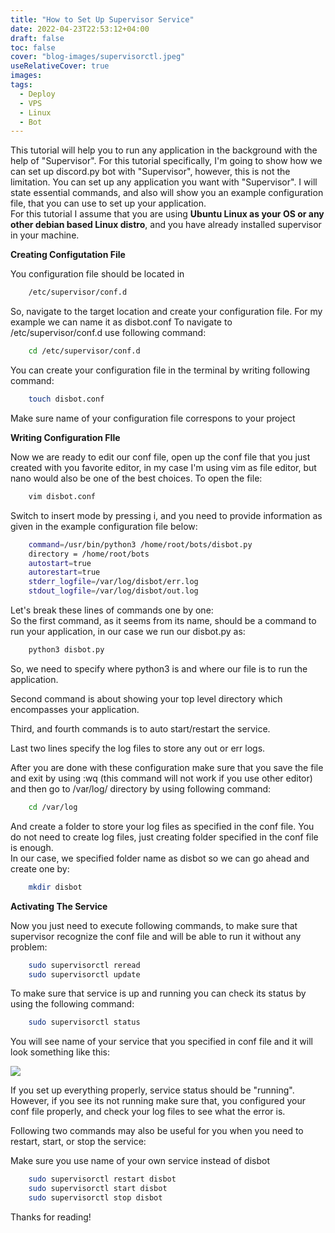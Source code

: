 ```yaml
---
title: "How to Set Up Supervisor Service"
date: 2022-04-23T22:53:12+04:00
draft: false
toc: false
cover: "blog-images/supervisorctl.jpeg"
useRelativeCover: true
images:
tags:
  - Deploy
  - VPS
  - Linux
  - Bot
---
```


This tutorial will help you to run any application in the background with the help of "Supervisor". For this tutorial specifically, I'm going to show how we can set up discord.py bot with "Supervisor", however, this is not the limitation. You can set up any application you want with "Supervisor". I will state essential commands, and also will show you an example configuration file, that you can use to set up your application.  
For this tutorial I assume that you are using **Ubuntu Linux as your OS or any other debian based Linux distro**, and you have already installed supervisor in your machine.

**Creating Configutation File**

You configuration file should be located in

```bash
    /etc/supervisor/conf.d
```

So, navigate to the target location and create your configuration file. For my example we can name it as disbot.conf To navigate to /etc/supervisor/conf.d use following command:

```bash
    cd /etc/supervisor/conf.d
```

You can create your configuration file in the terminal by writing following command:

```bash
    touch disbot.conf
```

Make sure name of your configuration file correspons to your project

**Writing Configuration FIle**

Now we are ready to edit our conf file, open up the conf file that you just created with you favorite editor, in my case I'm using vim as file editor, but nano would also be one of the best choices. To open the file:

```bash
    vim disbot.conf
```

Switch to insert mode by pressing i, and you need to provide information as given in the example configuration file below:

```bash
    command=/usr/bin/python3 /home/root/bots/disbot.py
    directory = /home/root/bots
    autostart=true
    autorestart=true
    stderr_logfile=/var/log/disbot/err.log
    stdout_logfile=/var/log/disbot/out.log

```

Let's break these lines of commands one by one:  
So the first command, as it seems from its name, should be a command to run your application, in our case we run our disbot.py as:

```bash
    python3 disbot.py
```

So, we need to specify where python3 is and where our file is to run the application.

Second command is about showing your top level directory which encompasses your application.

Third, and fourth commands is to auto start/restart the service.

Last two lines specify the log files to store any out or err logs.

After you are done with these configuration make sure that you save the file and exit by using :wq (this command will not work if you use other editor) and then go to /var/log/ directory by using following command:

```bash
    cd /var/log
```

And create a folder to store your log files as specified in the conf file. You do not need to create log files, just creating folder specified in the conf file is enough.  
In our case, we specified folder name as disbot so we can go ahead and create one by:

```bash
    mkdir disbot
```

**Activating The Service**

Now you just need to execute following commands, to make sure that supervisor recognize the conf file and will be able to run it without any problem:

```bash
    sudo supervisorctl reread
    sudo supervisorctl update
```

To make sure that service is up and running you can check its status by using the following command:

```bash
    sudo supervisorctl status
```

You will see name of your service that you specified in conf file and it will look something like this:  
  
[![](https://yalchin.info/media/images/supervisor_status.jpg)](https://yalchin.info/media/images/supervisor_status.jpg)

If you set up everything properly, service status should be "running". However, if you see its not running make sure that, you configured your conf file properly, and check your log files to see what the error is.

Following two commands may also be useful for you when you need to restart, start, or stop the service:

Make sure you use name of your own service instead of disbot

```bash
    sudo supervisorctl restart disbot
    sudo supervisorctl start disbot
    sudo supervisorctl stop disbot
```

Thanks for reading!